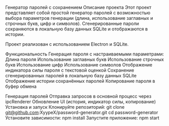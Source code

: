 Генератор паролей с сохранением
Описание проекта
Этот проект представляет собой простой генератор паролей с возможностью выбора параметров генерации (длина, использование заглавных и строчных букв, цифр и символов). Сгенерированные пароли сохраняются в локальную базу данных SQLite и отображаются в истории.

Проект реализован с использованием Electron и SQLite.

Функциональность
Генерация пароля с настраиваемыми параметрами:
Длина пароля
Использование заглавных букв
Использование строчных букв
Использование цифр
Использование символов
Отображение индикатора силы пароля с текстовой оценкой
Сохранение сгенерированных паролей в локальную базу данных SQLite
Отображение истории сохранённых паролей
Копирование пароля в буфер обмена

Генерация паролей
Отправка запросов в основной процесс через ipcRenderer
Обновление UI (история, индикатор силы, копирование)
Установка и запуск
Клонируйте репозиторий:
git clone git@github.com:XyypeX/password-generator.git
cd password-generator
Установите зависимости:
npm install
Запустите приложение:
npm start